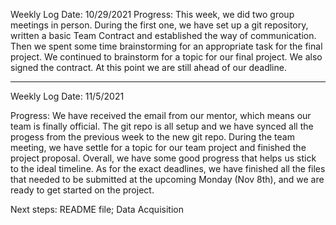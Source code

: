 Weekly Log
Date: 10/29/2021
Progress:
	This week, we did two group meetings in person. During the first one, we have set up a git repository, written a basic Team Contract and established the way of communication. Then we spent some time brainstorming for an appropriate task for the final project. 
	We continued to brainstorm for a topic for our final project. We also signed the contract. At this point we are still ahead of our deadline. 


------------------------------------------------------------------------------------------------


Weekly Log Date: 11/5/2021

Progress: We have received the email from our mentor, which means our team is finally official. The git repo is all setup and we have synced all the progess from the previous week to the new git repo. During the team meeting, we have settle for a topic for our team project and finished the project proposal. Overall, we have some good progress that helps us stick to the ideal timeline. As for the exact deadlines, we have finished all the files that needed to be submitted at the upcoming Monday (Nov 8th), and we are ready to get started on the project.

Next steps: README file; Data Acquisition
